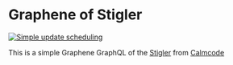 # Graphene of Stigler

[![Simple update scheduling](https://github.com/mrcartoonster/stigler/actions/workflows/basic.yml/badge.svg)](https://github.com/mrcartoonster/stigler/actions/workflows/basic.yml)

This is a simple Graphene GraphQL of the [Stigler](https://calmcode.io/datasets/stigler) from [Calmcode](https://calmcode.io/)
